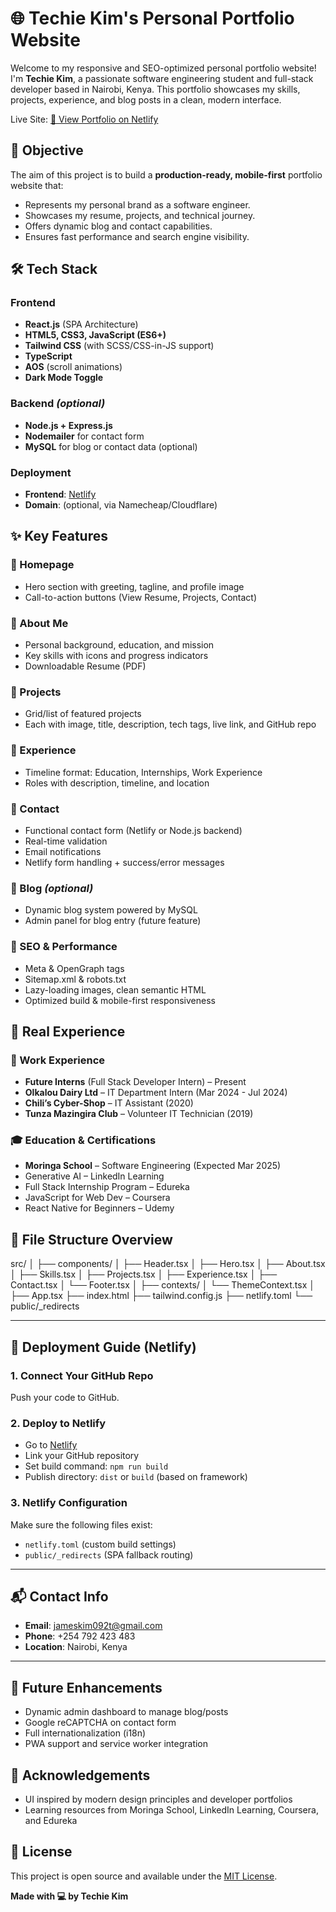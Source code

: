 # 🌐 Techie Kim's Personal Portfolio Website

Welcome to my responsive and SEO-optimized personal portfolio website! I'm **Techie Kim**, a passionate software engineering student and full-stack developer based in Nairobi, Kenya. This portfolio showcases my skills, projects, experience, and blog posts in a clean, modern interface.

Live Site: [🔗 View Portfolio on Netlify](https://your-netlify-link.netlify.app)

  ## 🎯 Objective

The aim of this project is to build a **production-ready, mobile-first** portfolio website that:

- Represents my personal brand as a software engineer.
- Showcases my resume, projects, and technical journey.
- Offers dynamic blog and contact capabilities.
- Ensures fast performance and search engine visibility.

## 🛠️ Tech Stack

### Frontend
- **React.js** (SPA Architecture)
- **HTML5, CSS3, JavaScript (ES6+)**
- **Tailwind CSS** (with SCSS/CSS-in-JS support)
- **TypeScript**
- **AOS** (scroll animations)
- **Dark Mode Toggle**

### Backend *(optional)*
- **Node.js + Express.js**
- **Nodemailer** for contact form
- **MySQL** for blog or contact data (optional)

### Deployment
- **Frontend**: [Netlify](https://www.netlify.com/)
- **Domain**: (optional, via Namecheap/Cloudflare)

## ✨ Key Features

### 🔹 Homepage
- Hero section with greeting, tagline, and profile image
- Call-to-action buttons (View Resume, Projects, Contact)

### 🔹 About Me
- Personal background, education, and mission
- Key skills with icons and progress indicators
- Downloadable Resume (PDF)

### 🔹 Projects
- Grid/list of featured projects
- Each with image, title, description, tech tags, live link, and GitHub repo

### 🔹 Experience
- Timeline format: Education, Internships, Work Experience
- Roles with description, timeline, and location

### 🔹 Contact
- Functional contact form (Netlify or Node.js backend)
- Real-time validation
- Email notifications
- Netlify form handling + success/error messages

### 🔹 Blog *(optional)*
- Dynamic blog system powered by MySQL
- Admin panel for blog entry (future feature)

### 🔹 SEO & Performance
- Meta & OpenGraph tags
- Sitemap.xml & robots.txt
- Lazy-loading images, clean semantic HTML
- Optimized build & mobile-first responsiveness

## 🧾 Real Experience

### 💼 Work Experience
- **Future Interns** (Full Stack Developer Intern) – Present
- **Olkalou Dairy Ltd** – IT Department Intern (Mar 2024 - Jul 2024)
- **Chili’s Cyber-Shop** – IT Assistant (2020)
- **Tunza Mazingira Club** – Volunteer IT Technician (2019)

### 🎓 Education & Certifications
- **Moringa School** – Software Engineering (Expected Mar 2025)
- Generative AI – LinkedIn Learning
- Full Stack Internship Program – Edureka
- JavaScript for Web Dev – Coursera
- React Native for Beginners – Udemy


## 📄 File Structure Overview
src/
│
├── components/
│ ├── Header.tsx
│ ├── Hero.tsx
│ ├── About.tsx
│ ├── Skills.tsx
│ ├── Projects.tsx
│ ├── Experience.tsx
│ ├── Contact.tsx
│ └── Footer.tsx
│
├── contexts/
│ └── ThemeContext.tsx
│
├── App.tsx
├── index.html
├── tailwind.config.js
├── netlify.toml
└── public/_redirects


---

## 🚀 Deployment Guide (Netlify)

### 1. **Connect Your GitHub Repo**
Push your code to GitHub.

### 2. **Deploy to Netlify**
- Go to [Netlify](https://app.netlify.com/)
- Link your GitHub repository
- Set build command: `npm run build`
- Publish directory: `dist` or `build` (based on framework)

### 3. **Netlify Configuration**
Make sure the following files exist:
- `netlify.toml` (custom build settings)
- `public/_redirects` (SPA fallback routing)

---

## 📬 Contact Info

- **Email**: [jameskim092t@gmail.com](mailto:jameskim092t@gmail.com)
- **Phone**: +254 792 423 483
- **Location**: Nairobi, Kenya

---

## 📌 Future Enhancements

- Dynamic admin dashboard to manage blog/posts
- Google reCAPTCHA on contact form
- Full internationalization (i18n)
- PWA support and service worker integration

## 🙌 Acknowledgements

- UI inspired by modern design principles and developer portfolios
- Learning resources from Moringa School, LinkedIn Learning, Coursera, and Edureka

## 📃 License

This project is open source and available under the [MIT License](LICENSE).

**Made with 💻 by Techie Kim**
